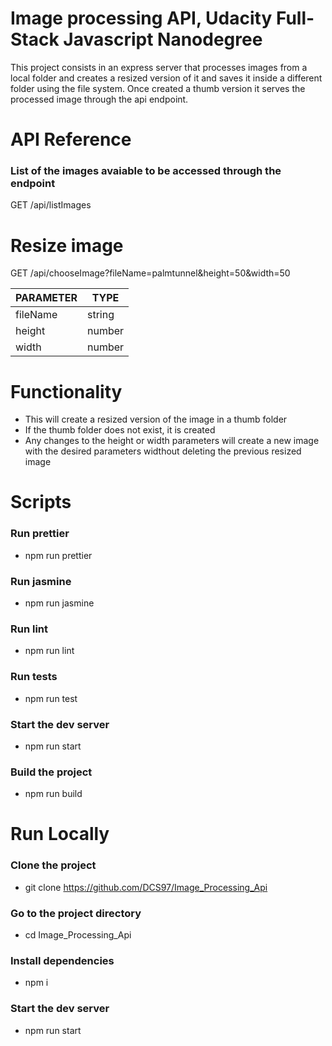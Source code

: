# Image processing API, Udacity Full-Stack Javascript Nanodegree

This project consists in an express server that processes images from a local folder and creates a resized version of it and saves it inside a different folder using the file system. Once created a thumb version it serves the processed image through the api endpoint.

# API Reference

### List of the images avaiable to be accessed through the endpoint

GET /api/listImages

# Resize image

GET /api/chooseImage?fileName=palmtunnel&height=50&width=50

| PARAMETER | TYPE   |
| --------- | ------ |
| fileName  | string |
| height    | number |
| width     | number |

# Functionality

- This will create a resized version of the image in a thumb folder
- If the thumb folder does not exist, it is created
- Any changes to the height or width parameters will create a new image with the desired parameters widthout deleting the previous resized image

# Scripts

### Run prettier

- npm run prettier

### Run jasmine

- npm run jasmine

### Run lint

- npm run lint

### Run tests

- npm run test

### Start the dev server

- npm run start

### Build the project

- npm run build

# Run Locally

### Clone the project

- git clone https://github.com/DCS97/Image_Processing_Api

### Go to the project directory

- cd Image_Processing_Api

### Install dependencies

- npm i

### Start the dev server

- npm run start
